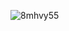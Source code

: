 ![8mhvy55](https://user-images.githubusercontent.com/81780510/178077193-094add0a-ea9c-41be-b154-c87aa057a157.png)
